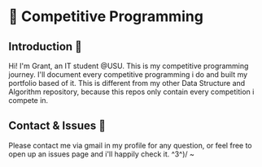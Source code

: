 # 🚀 Competitive Programming

## Introduction 👋
Hi! I'm Grant, an IT student @USU. This is my competitive programming journey. I'll document every competitive programming i do and built my portfolio based of it. This is different from my other Data Structure and Algorithm repository, because this repos only contain every competition i compete in.

## Contact & Issues 📩
Please contact me via gmail in my profile for any question, or feel free to open up an issues page and i'll happily check it. ^3^)/ ~
